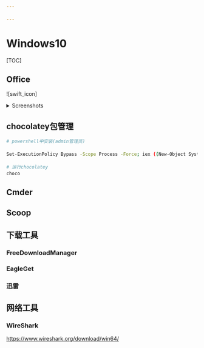 ```yaml
---

---
```


# Windows10

[TOC]

## Office

![swift_icon]  <details> <summary> Screenshots </summary> <p float="left">  <bt><img src='https://github.com/suliveevil/ultimate-macOS/blob/master/Resources/Office-Windows10-VM.jpg' width="400"/>  </p></details> 

## chocolatey包管理

```bash
# powershell中安装(admin管理员)

Set-ExecutionPolicy Bypass -Scope Process -Force; iex ((New-Object System.Net.WebClient).DownloadString('https://chocolatey.org/install.ps1'))

# 运行chocolatey
choco
```

## Cmder

## Scoop

## 

## 下载工具

### FreeDownloadManager

### EagleGet

### 迅雷





## 网络工具

### WireShark

https://www.wireshark.org/download/win64/